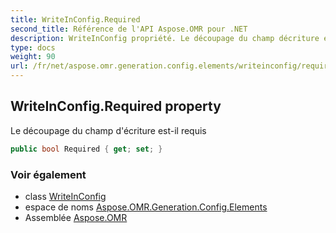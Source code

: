 ```yaml
---
title: WriteInConfig.Required
second_title: Référence de l'API Aspose.OMR pour .NET
description: WriteInConfig propriété. Le découpage du champ décriture estil requis
type: docs
weight: 90
url: /fr/net/aspose.omr.generation.config.elements/writeinconfig/required/
---
```

## WriteInConfig.Required property

Le découpage du champ d'écriture est-il requis

```csharp
public bool Required { get; set; }
```

### Voir également

* class [WriteInConfig](../)
* espace de noms [Aspose.OMR.Generation.Config.Elements](../../writeinconfig/)
* Assemblée [Aspose.OMR](../../../)


